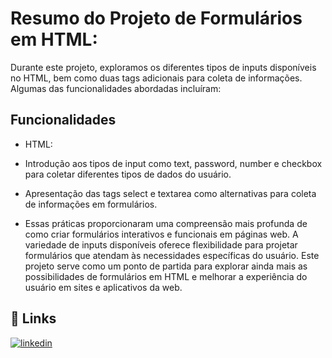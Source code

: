 
# Resumo do Projeto de Formulários em HTML:

Durante este projeto, exploramos os diferentes tipos de inputs disponíveis no HTML, bem como duas tags adicionais para coleta de informações. Algumas das funcionalidades abordadas incluíram:


## Funcionalidades

- HTML:

- Introdução aos tipos de input como text, password, number e checkbox para coletar diferentes tipos de dados do usuário.
- Apresentação das tags select e textarea como alternativas para coleta de informações em formulários.

- Essas práticas proporcionaram uma compreensão mais profunda de como criar formulários interativos e funcionais em páginas web. A variedade de inputs disponíveis oferece flexibilidade para projetar formulários que atendam às necessidades específicas do usuário. Este projeto serve como um ponto de partida para explorar ainda mais as possibilidades de formulários em HTML e melhorar a experiência do usuário em sites e aplicativos da web.
## 🔗 Links

[![linkedin](https://img.shields.io/badge/linkedin-0A66C2?style=for-the-badge&logo=linkedin&logoColor=white)](https://www.linkedin.com/in/karine-prates-7202a1219)


